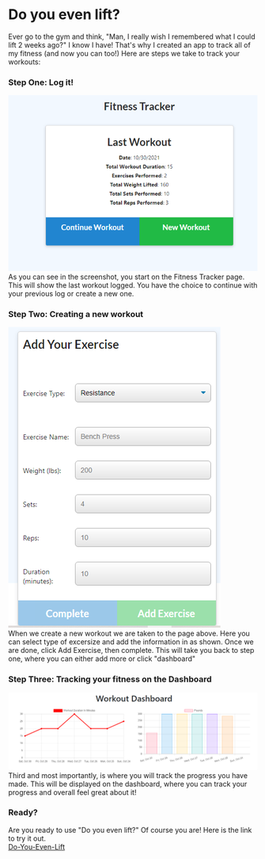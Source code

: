 # Do you even lift?
Ever go to the gym and think, "Man, I really wish I remembered what I could lift 2 weeks ago?" I know I have! That's why I created an app to track all of my fitness (and now you can too!) Here are steps we take to track your workouts:
### Step One: Log it!
![screenshot of landing page](/develop/assets/images/last-workout.png)<br>
As you can see in the screenshot, you start on the Fitness Tracker page. This will show the last workout logged. You have the choice to continue with your previous log or create a new one. 
### Step Two: Creating a new workout
![screenshot of creating the workout](/develop/assets/images/new-workout.png)<br>
When we create a new workout we are taken to the page above. Here you can select type of excersize and add the information in as shown. Once we are done, click Add Exercise, then complete. This will take you back to step one, where you can either add more or click "dashboard"
### Step Three: Tracking your fitness on the Dashboard
![screenshot of tracking the workout](/develop/assets/images/stats.png)<br>
Third and most importantly, is where you will track the progress you have made. This will be displayed on the dashboard, where you can track your progress and overall feel great about it!
### Ready?
Are you ready to use "Do you even lift?" Of course you are! Here is the link to try it out.<br>
[Do-You-Even-Lift](https://safe-castle-54737.herokuapp.com/)